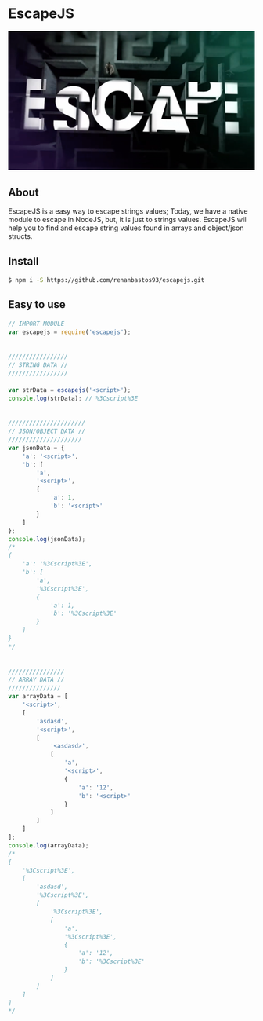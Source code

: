# EscapeJS

<div style="text-align: center">
    <img src ="./doc/escape-logo.png" />
</div>


## About

EscapeJS is a easy way to escape strings values; Today, we have a native module to escape in NodeJS,
but, it is just to strings values. EscapeJS will help you to find and escape string values found in arrays and object/json structs.


## Install

```bash
$ npm i -S https://github.com/renanbastos93/escapejs.git
```


## Easy to use
```js
// IMPORT MODULE
var escapejs = require('escapejs');


/////////////////
// STRING DATA //
/////////////////

var strData = escapejs('<script>');
console.log(strData); // %3Cscript%3E


//////////////////////
// JSON/OBJECT DATA //
/////////////////////
var jsonData = {
	'a': '<script>',
	'b': [
		'a',
		'<script>',
		{
			'a': 1,
			'b': '<script>'
		}
	]
};
console.log(jsonData);
/*
{
	'a': '%3Cscript%3E',
	'b': [
		'a',
		'%3Cscript%3E',
		{
			'a': 1,
			'b': '%3Cscript%3E'
		}
	]
}
*/


////////////////
// ARRAY DATA //
///////////////
var arrayData = [
	'<script>',
	[
		'asdasd',
		'<script>',
		[
			'<asdasd>',
			[
				'a',
				'<script>',
				{
					'a': '12',
					'b': '<script>'
				}
			]
		]
	]
];
console.log(arrayData);
/*
[
	'%3Cscript%3E',
	[
		'asdasd',
		'%3Cscript%3E',
		[
			'%3Cscript%3E',
			[
				'a',
				'%3Cscript%3E',
				{
					'a': '12',
					'b': '%3Cscript%3E'
				}
			]
		]
	]
]
*/
```
